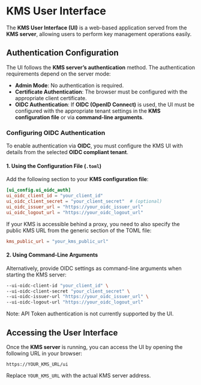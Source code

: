 # KMS User Interface

The **KMS User Interface (UI)** is a web-based application served from the **KMS server**, allowing users to perform key management operations easily.


## Authentication Configuration

The UI follows the **KMS server’s authentication** method. The authentication requirements depend on the server mode:

- **Admin Mode**: No authentication is required.
- **Certificate Authentication**: The browser must be configured with the appropriate client certificate.
- **OIDC Authentication**: If **OIDC (OpenID Connect)** is used, the UI must be configured with the appropriate tenant settings in the **KMS configuration file** or via **command-line arguments**.

### Configuring OIDC Authentication

To enable authentication via **OIDC**, you must configure the KMS UI with details from the selected **OIDC compliant tenant**.

#### 1. Using the Configuration File (`.toml`)

Add the following section to your **KMS configuration file**:

```toml
[ui_config.ui_oidc_auth]
ui_oidc_client_id = "your_client_id"
ui_oidc_client_secret = "your_client_secret"  # (optional)
ui_oidc_issuer_url = "https://your_oidc_issuer_url"
ui_oidc_logout_url = "https://your_oidc_logout_url"
```

If your KMS is accessible behind a proxy, you need to also specify the public KMS URL from the generic section of
the TOML file:

```toml
kms_public_url = "your_kms_public_url"
```


#### 2. Using Command-Line Arguments

Alternatively, provide OIDC settings as command-line arguments when starting the KMS server:

```bash
--ui-oidc-client-id "your_client_id" \
--ui-oidc-client-secret "your_client_secret" \
--ui-oidc-issuer-url "https://your_oidc_issuer_url" \
--ui-oidc-logout-url "https://your_oidc_logout_url"
```

Note: API Token authentication is not currently supported by the UI.

## Accessing the User Interface

Once the **KMS server** is running, you can access the UI by opening the following URL in your browser:

```plaintext
https://YOUR_KMS_URL/ui
```

Replace `YOUR_KMS_URL` with the actual KMS server address.

